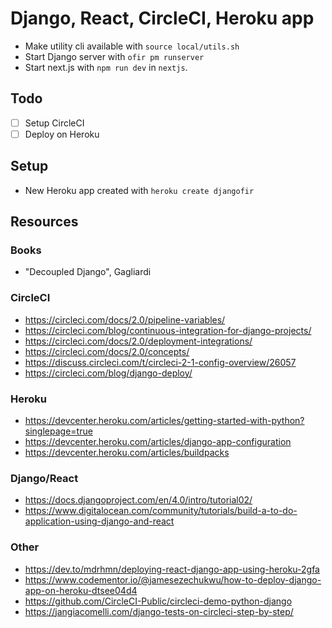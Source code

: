 # Django, React, CircleCI, Heroku app

- Make utility cli available with `source local/utils.sh`
- Start Django server with `ofir pm runserver`
- Start next.js with `npm run dev` in `nextjs`.

## Todo

- [ ] Setup CircleCI
- [ ] Deploy on Heroku

## Setup

- New Heroku app created with `heroku create djangofir`

## Resources

### Books

- "Decoupled Django", Gagliardi

### CircleCI

- https://circleci.com/docs/2.0/pipeline-variables/
- https://circleci.com/blog/continuous-integration-for-django-projects/
- https://circleci.com/docs/2.0/deployment-integrations/
- https://circleci.com/docs/2.0/concepts/
- https://discuss.circleci.com/t/circleci-2-1-config-overview/26057
- https://circleci.com/blog/django-deploy/

### Heroku

- https://devcenter.heroku.com/articles/getting-started-with-python?singlepage=true
- https://devcenter.heroku.com/articles/django-app-configuration
- https://devcenter.heroku.com/articles/buildpacks

### Django/React

- https://docs.djangoproject.com/en/4.0/intro/tutorial02/
- https://www.digitalocean.com/community/tutorials/build-a-to-do-application-using-django-and-react

### Other

- https://dev.to/mdrhmn/deploying-react-django-app-using-heroku-2gfa
- https://www.codementor.io/@jamesezechukwu/how-to-deploy-django-app-on-heroku-dtsee04d4
- https://github.com/CircleCI-Public/circleci-demo-python-django
- https://jangiacomelli.com/django-tests-on-circleci-step-by-step/
